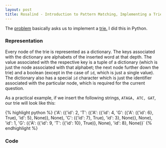 ```yaml
---
layout: post
title: Rosalind - Introduction to Pattern Matching, Implementing a Trie
---
```


The [problem](http://rosalind.info/problems/trie/) basically asks us to implement a [trie.](https://en.wikipedia.org/wiki/Trie) I did this in Python.

### Representation

Every node of the trie is represented as a dictionary. The keys associated with the dictionary are alphabets of the inserted word at that depth. The value associated with the respective key is a tuple of a dictionary (which is just the node associated with that alphabet; the next node further down the trie) and a boolean (except in the case of `id`, which is just a single value). The dictionary also has a special `id` character which is just the identifier associated with the particular node, which is required for the current question. 

As a practical example, if we insert the following strings, `ATAGA, ATC, GAT`, our trie will look like this:

{% highlight python %}
{'A': ({'id': 2, 'T': ({'A': ({'id': 4, 'G': ({'A': ({'id': 6}, True), 'id': 5}, None)}, None), 'C': ({'id': 7}, True), 'id': 3}, None)}, None), 'id': 1, 'G': ({'A': ({'id': 9, 'T': ({'id': 10}, True)}, None), 'id': 8}, None)}`
{% endhighlight %}

### Code
<script src="https://gist.github.com/adijo/86d0f6a7b85cf2dc4d80.js"></script>